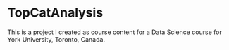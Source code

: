 # TopCatAnalysis
This is a project I created as course content for a Data Science course for York University, Toronto, Canada.
